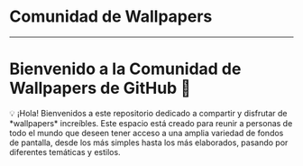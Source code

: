 # Comunidad de Wallpapers

---

# Bienvenido a la Comunidad de Wallpapers de GitHub 🌟

<aside>
💡 ¡Hola! Bienvenidos a este repositorio dedicado a compartir y disfrutar de *wallpapers* increíbles. Este espacio está creado para reunir a personas de todo el mundo que deseen tener acceso a una amplia variedad de fondos de pantalla, desde los más simples hasta los más elaborados, pasando por diferentes temáticas y estilos.

</aside>
